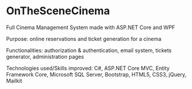 # OnTheSceneCinema
Full Cinema Management System made with ASP.NET Core and WPF


Purpose: online reservations and ticket generation for a cinema


Functionalities: authorization & authentication, email system, tickets generator, administration pages


Technologies used/Skills improved: C#, ASP.NET Core MVC, Entity Framework Core, Microsoft SQL Server, Bootstrap, HTML5, CSS3, jQuery, Mailkit

